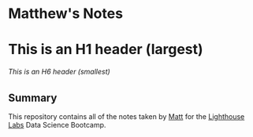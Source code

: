 # Matthew's Notes
# This is an H1 header (largest)
###### This is an H6 header (smallest)
## Summary 

This repository contains all of the notes taken by [Matt](https://github.com/WongMatthew) for the [Lighthouse Labs](lighthouselabs.ca) Data Science Bootcamp.


